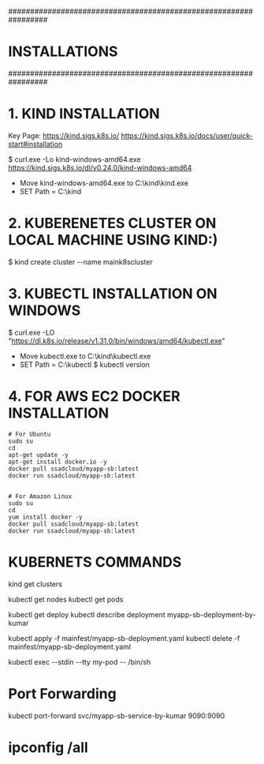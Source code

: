 #################################################################
# INSTALLATIONS
#################################################################

# 1. KIND INSTALLATION
Key Page: https://kind.sigs.k8s.io/
          https://kind.sigs.k8s.io/docs/user/quick-start#installation


$ curl.exe -Lo kind-windows-amd64.exe https://kind.sigs.k8s.io/dl/v0.24.0/kind-windows-amd64

- Move kind-windows-amd64.exe to C:\kind\kind.exe
- SET Path = C:\kind



# 2. KUBERENETES CLUSTER ON LOCAL MACHINE USING KIND:)
$ kind create cluster --name maink8scluster 


# 3. KUBECTL INSTALLATION ON WINDOWS
 $ curl.exe -LO "https://dl.k8s.io/release/v1.31.0/bin/windows/amd64/kubectl.exe"

- Move kubectl.exe to C:\kind\kubectl.exe
- SET Path = C:\kubectl
 $ kubectl version


# 4. FOR AWS EC2 DOCKER INSTALLATION
    # For Ubuntu
    sudo su
    cd
    apt-get update -y
    apt-get install docker.io -y
    docker pull ssadcloud/myapp-sb:latest
    docker run ssadcloud/myapp-sb:latest


    # For Amazon Linux
    sudo su
    cd
    yum install docker -y
    docker pull ssadcloud/myapp-sb:latest
    docker run ssadcloud/myapp-sb:latest

# KUBERNETS COMMANDS
kind get clusters


kubectl get nodes
kubectl get pods

kubectl get deploy
kubectl describe deployment myapp-sb-deployment-by-kumar

kubectl apply -f mainfest/myapp-sb-deployment.yaml
kubectl delete -f mainfest/myapp-sb-deployment.yaml

kubectl exec --stdin --tty my-pod -- /bin/sh

# Port Forwarding
kubectl port-forward svc/myapp-sb-service-by-kumar 9090:9090

# ipconfig /all